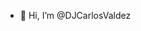 - 👋 Hi, I’m @DJCarlosValdez

<!---
DJCarlosValdez/DJCarlosValdez is a ✨ special ✨ repository because its `README.md` (this file) appears on your GitHub profile.
You can click the Preview link to take a look at your changes.
--->
